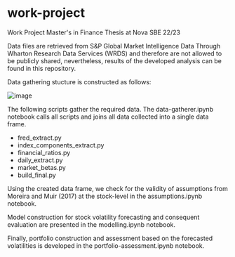 # work-project
 Work Project Master's in Finance Thesis at Nova SBE 22/23

Data files are retrieved from S&P Global Market Intelligence Data Through Wharton Research Data Services (WRDS) and therefore are not allowed to be publicly shared, nevertheless, results of the developed analysis can be found in this repository.

Data gathering stucture is constructed as follows:

![image](https://github.com/mteodoro11/work-project/assets/78867736/9e1f1df9-3ec5-4296-adcb-bf62886d4af4)

The following scripts gather the required data. The data-gatherer.ipynb notebook calls all scripts and joins all data collected into a single data frame.

- fred_extract.py
- index_components_extract.py
- financial_ratios.py
- daily_extract.py
- market_betas.py
- build_final.py

Using the created data frame, we check for the validity of assumptions from Moreira and Muir (2017) at the stock-level in the assumptions.ipynb notebook.

Model construction for stock volatility forecasting and consequent evaluation are presented in the modelling.ipynb notebook.

Finally, portfolio construction and assessment based on the forecasted volatilities is developed in the portfolio-assessment.ipynb notebook.

